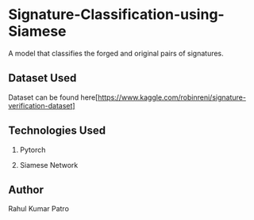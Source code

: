 # Signature-Classification-using-Siamese

A model that classifies the forged and original pairs of signatures.

## Dataset Used

Dataset can be found here[https://www.kaggle.com/robinreni/signature-verification-dataset]


## Technologies Used

1. Pytorch

2. Siamese Network

## Author

Rahul Kumar Patro


